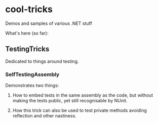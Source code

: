cool-tricks
===========

Demos and samples of various .NET stuff

What's here (so far):

## TestingTricks

Dedicated to things around testing.

### SelfTestingAssembly

Demonstrates two things:

1.  How to embed tests in the same assembly as the code, but without
    making the tests public, yet still recognisable by NUnit.

2.  How this trick can also be used to test private methods avoiding
    reflection and other nastiness.


